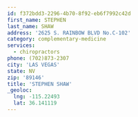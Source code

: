 ```yaml
---
id: f372bdd3-2296-4b70-8f92-eb6f7992c42d
first_name: STEPHEN
last_name: SHAW
address: '2625 S. RAINBOW BLVD No.C-102'
category: complementary-medicine
services:
  - chiropractors
phone: (702)873-2307
city: 'LAS VEGAS'
state: NV
zip: '89146'
title: 'STEPHEN SHAW'
_geoloc:
  lng: -115.22493
  lat: 36.141119
---
```

